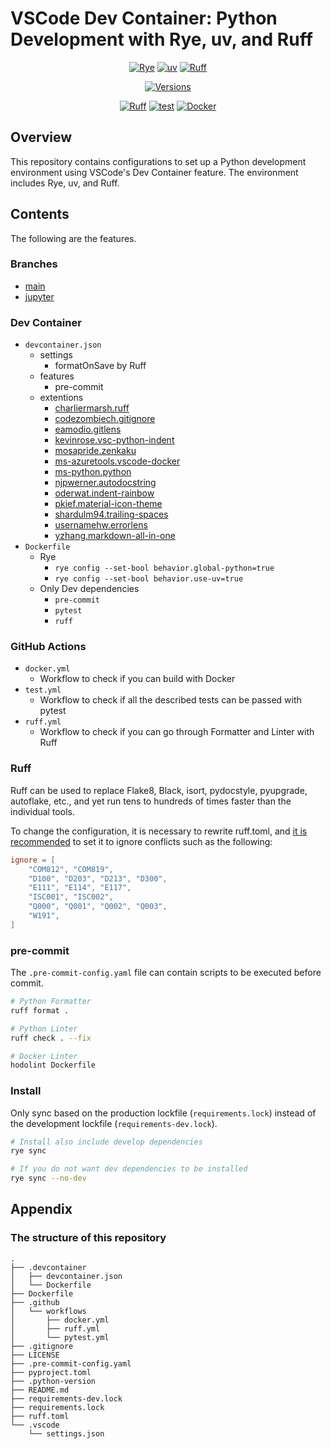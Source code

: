 # VSCode Dev Container: Python Development with Rye, uv, and Ruff

<div align="center">

[![Rye](https://img.shields.io/endpoint?url=https://raw.githubusercontent.com/astral-sh/rye/main/artwork/badge.json)](https://github.com/astral-sh/rye)
[![uv](https://img.shields.io/endpoint?url=https://raw.githubusercontent.com/astral-sh/uv/main/assets/badge/v0.json)](https://github.com/astral-sh/uv)
[![Ruff](https://img.shields.io/endpoint?url=https://raw.githubusercontent.com/astral-sh/ruff/main/assets/badge/v2.json)](https://github.com/astral-sh/ruff)

[![Versions](https://img.shields.io/badge/python-3.9%20|%203.10%20|%203.11%20|%203.12%20-green.svg)](https://github.com/a5chin/python-rye)

[![Ruff](https://github.com/a5chin/python-rye/actions/workflows/ruff.yml/badge.svg)](https://github.com/a5chin/python-rye/actions/workflows/ruff.yml)
[![test](https://github.com/a5chin/python-rye/actions/workflows/test.yml/badge.svg)](https://github.com/a5chin/python-rye/actions/workflows/test.yml)
[![Docker](https://github.com/a5chin/python-rye/actions/workflows/docker.yml/badge.svg)](https://github.com/a5chin/python-rye/actions/workflows/docker.yml)

</div>

## Overview
This repository contains configurations to set up a Python development environment using VSCode's Dev Container feature.
The environment includes Rye, uv, and Ruff.

## Contents
The following are the features.

### Branches
- [main](https://github.com/a5chin/python-rye/tree/main)
- [jupyter](https://github.com/a5chin/python-rye/tree/jupyter)

### Dev Container
- `devcontainer.json`
  - settings
    - formatOnSave by Ruff
  - features
    - pre-commit
  - extentions
    - [charliermarsh.ruff](https://marketplace.visualstudio.com/items?itemName=charliermarsh.ruff)
    - [codezombiech.gitignore](https://marketplace.visualstudio.com/items?itemName=codezombiech.gitignore)
    - [eamodio.gitlens](https://marketplace.visualstudio.com/items?itemName=eamodio.gitlens)
    - [kevinrose.vsc-python-indent](https://marketplace.visualstudio.com/items?itemName=kevinrose.vsc-python-indent)
    - [mosapride.zenkaku](https://marketplace.visualstudio.com/items?itemName=mosapride.zenkaku)
    - [ms-azuretools.vscode-docker](https://marketplace.visualstudio.com/items?itemName=ms-azuretools.vscode-docker)
    - [ms-python.python](https://marketplace.visualstudio.com/items?itemName=ms-python.python)
    - [njpwerner.autodocstring](https://marketplace.visualstudio.com/items?itemName=njpwerner.autodocstring)
    - [oderwat.indent-rainbow](https://marketplace.visualstudio.com/items?itemName=oderwat.indent-rainbow)
    - [pkief.material-icon-theme](https://marketplace.visualstudio.com/items?itemName=pkief.material-icon-theme)
    - [shardulm94.trailing-spaces](https://marketplace.visualstudio.com/items?itemName=shardulm94.trailing-spaces)
    - [usernamehw.errorlens](https://marketplace.visualstudio.com/items?itemName=usernamehw.errorlens)
    - [yzhang.markdown-all-in-one](https://marketplace.visualstudio.com/items?itemName=yzhang.markdown-all-in-one)
- `Dockerfile`
  - Rye
    - `rye config --set-bool behavior.global-python=true`
    - `rye config --set-bool behavior.use-uv=true`
  - Only Dev dependencies
    - `pre-commit`
    - `pytest`
    - `ruff`

### GitHub Actions
- `docker.yml`
  - Workflow to check if you can build with Docker
- `test.yml`
  - Workflow to check if all the described tests can be passed with pytest
- `ruff.yml`
  - Workflow to check if you can go through Formatter and Linter with Ruff

### Ruff
Ruff can be used to replace Flake8, Black, isort, pydocstyle, pyupgrade, autoflake, etc., and yet run tens to hundreds of times faster than the individual tools.

To change the configuration, it is necessary to rewrite ruff.toml, and [it is recommended](https://docs.astral.sh/ruff/formatter/#conflicting-lint-rules) to set it to ignore conflicts such as the following:
```toml
ignore = [
    "COM812", "COM819",
    "D100", "D203", "D213", "D300",
    "E111", "E114", "E117",
    "ISC001", "ISC002",
    "Q000", "Q001", "Q002", "Q003",
    "W191",
]
```

### pre-commit
The `.pre-commit-config.yaml` file can contain scripts to be executed before commit.

```sh
# Python Formatter
ruff format .

# Python Linter
ruff check . --fix

# Docker Linter
hodolint Dockerfile
```

### Install
Only sync based on the production lockfile (`requirements.lock`) instead of the development lockfile (`requirements-dev.lock`).

```sh
# Install also include develop dependencies
rye sync

# If you do not want dev dependencies to be installed
rye sync --no-dev
```

## Appendix
### The structure of this repository
```
.
├── .devcontainer
│   ├── devcontainer.json
│   └── Dockerfile
├── Dockerfile
├── .github
│   └── workflows
│       ├── docker.yml
│       ├── ruff.yml
│       └── pytest.yml
├── .gitignore
├── LICENSE
├── .pre-commit-config.yaml
├── pyproject.toml
├── .python-version
├── README.md
├── requirements-dev.lock
├── requirements.lock
├── ruff.toml
└── .vscode
    └── settings.json
```
